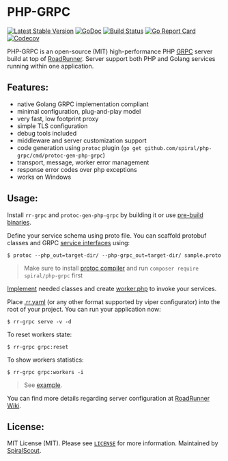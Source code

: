 PHP-GRPC
=================================
[![Latest Stable Version](https://poser.pugx.org/spiral/php-grpc/version)](https://packagist.org/packages/spiral/php-grpc)
[![GoDoc](https://godoc.org/github.com/spiral/php-grpc?status.svg)](https://godoc.org/github.com/spiral/php-grpc)
[![Build Status](https://travis-ci.org/spiral/php-grpc.svg?branch=master)](https://travis-ci.org/spiral/php-grpc)
[![Go Report Card](https://goreportcard.com/badge/github.com/spiral/php-grpc)](https://goreportcard.com/report/github.com/spiral/php-grpc)
[![Codecov](https://codecov.io/gh/spiral/php-grpc/branch/master/graph/badge.svg)](https://codecov.io/gh/spiral/php-grpc/)

PHP-GRPC is an open-source (MIT) high-performance PHP [GRPC](https://grpc.io/) server build at top of [RoadRunner](https://github.com/spiral/roadrunner).
Server support both PHP and Golang services running within one application. 

Features:
--------
- native Golang GRPC implementation compliant
- minimal configuration, plug-and-play model
- very fast, low footprint proxy
- simple TLS configuration
- debug tools included
- middleware and server customization support
- code generation using `protoc` plugin (`go get github.com/spiral/php-grpc/cmd/protoc-gen-php-grpc`)
- transport, message, worker error management
- response error codes over php exceptions
- works on Windows

Usage:
--------
Install `rr-grpc` and `protoc-gen-php-grpc` by building it or use [pre-build binaries](https://github.com/spiral/php-grpc/releases).

Define your service schema using proto file. You can scaffold protobuf classes and GRPC [service interfaces](https://github.com/spiral/php-grpc/blob/master/example/server/src/Service/EchoInterface.php) using:

```
$ protoc --php_out=target-dir/ --php-grpc_out=target-dir/ sample.proto
```

> Make sure to install [protoc compiler](https://github.com/protocolbuffers/protobuf) and run `composer require spiral/php-grpc` first

[Implement](https://github.com/spiral/php-grpc/blob/master/example/server/src/EchoService.php) needed classes and create [worker.php](https://github.com/spiral/php-grpc/blob/master/example/server/worker.php) to invoke your services.

Place [.rr.yaml](https://github.com/spiral/php-grpc/blob/master/example/server/.rr.yaml) (or any other format supported by viper configurator) into the root of your project. You can run your application now:

```
$ rr-grpc serve -v -d
```

To reset workers state:

```
$ rr-grpc grpc:reset
```

To show workers statistics:

```
$ rr-grpc grpc:workers -i
```

> See [example](https://github.com/spiral/php-grpc/tree/master/example).

You can find more details regarding server configuration at [RoadRunner Wiki](https://github.com/spiral/roadrunner/wiki).

License:
--------
MIT License (MIT). Please see [`LICENSE`](./LICENSE) for more information. Maintained by [SpiralScout](https://spiralscout.com).
